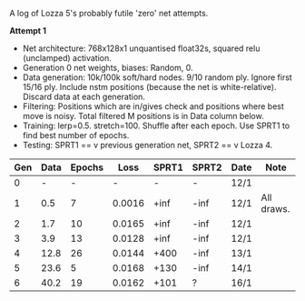 A log of Lozza 5's probably futile 'zero' net attempts.

**Attempt 1**

- Net architecture: 768x128x1 unquantised float32s, squared relu (unclamped) activation. 
- Generation 0 net weights, biases: Random, 0.
- Data generation: 10k/100k soft/hard nodes. 9/10 random ply. Ignore first 15/16 ply. Include nstm positions (because the net is white-relative). Discard data at each generation. 
- Filtering: Positions which are in/gives check and positions where best move is noisy. Total filtered M positions is in Data column below. 
- Training: lerp=0.5. stretch=100. Shuffle after each epoch. Use SPRT1 to find best number of epochs.
- Testing: SPRT1 == v previous generation net, SPRT2 == v Lozza 4. 

| Gen | Data | Epochs | Loss | SPRT1 | SPRT2 | Date | Note |
| --- | ---- | ------ | ---- | ----- | ----- | ---- | ---- | 
| 0  | -     | -  | -      | -    | -    | 12/1 |  |
| 1  | 0.5   | 7  | 0.0016 | +inf | -inf | 12/1 | All draws. |
| 2  | 1.7   | 10 | 0.0165 | +inf | -inf | 12/1 | |
| 3  | 3.9   | 13 | 0.0128 | +inf | -inf | 12/1 | |
| 4  | 12.8  | 26 | 0.0144 | +400 | -inf | 13/1 | |
| 5  | 23.6  | 5 | 0.0168 | +130 | -inf | 14/1 | |
| 6  | 40.2 | 19 | 0.0162 | +101 | ? | 16/1 | |




